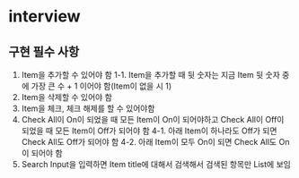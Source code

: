 # interview

## 구현 필수 사항
1. Item을 추가할 수 있어야 함
1-1. Item을 추가할 때 뒷 숫자는 지금 Item 뒷 숫자 중에 가장 큰 수 + 1 이어야 함(Item이 없을 시 1)
2. Item을 삭제할 수 있어야 함
3. Item을 체크, 체크 해제를 할 수 있어야함
4. Check All이 On이 되었을 때 모든 Item이 On이 되어야하고 Check All이 Off이 되었을 때 모든 Item이 Off가 되어야 함
4-1. 아래 Item이 하나라도 Off가 되면 Check All도 Off가 되어야 함
4-2. 아래 Item이 모두 On이 되면 Check All도 On이 되어야 함
5. Search Input을 입력하면 Item title에 대해서 검색해서 검색된 항목만 List에 보임
